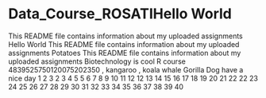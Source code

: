 # Data_Course_ROSATIHello World
This README file contains information about my uploaded assignments
Hello World
This README file contains information about my uploaded assignments
Potatoes
This README file contains information about my uploaded assignments
Biotechnology is cool
R course
4839525750120075202350
, kangaroo
, koala
whale
Gorilla
Dog
have a nice day
1
2
3
2
3
4
5
5
6
7
8
9
10
11
12
12
13
14
15
16
17
18
19
20
21
22
22
23
24
25
26
27
28
29
30
31
32
33
34
35
36
37
38
39
40

